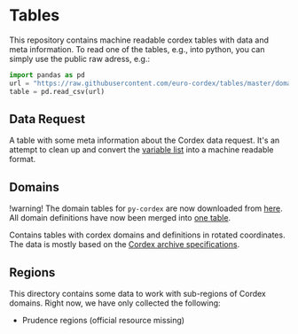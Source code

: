 # Tables
This repository contains machine readable cordex tables with data and meta information.
To read one of the tables, e.g., into python, you can simply use the public raw adress, e.g.:

```python
import pandas as pd
url = "https://raw.githubusercontent.com/euro-cordex/tables/master/domains/cordex.csv"
table = pd.read_csv(url)
```

## Data Request

A table with some meta information about the Cordex data request. It's an attempt to clean up and convert the [variable list](https://github.com/IS-ENES-Data/cordex/blob/master/CORDEX_standard_output.xls) into a machine readable format.

## Domains

!warning! The domain tables for `py-cordex` are now downloaded from [here](https://github.com/WCRP-CORDEX/domain-tables). All domain definitions have now been merged into [one table](https://github.com/WCRP-CORDEX/domain-tables/blob/main/rotated-latitude-longitude.csv).

Contains tables with cordex domains and definitions in rotated coordinates. The data is mostly based on the [Cordex archive specifications](https://is-enes-data.github.io/cordex_archive_specifications.pdf).

## Regions

This directory contains some data to work with sub-regions of Cordex domains. Right now, we have only collected the following:

* Prudence regions (official resource missing)
